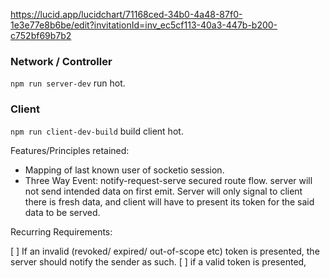 https://lucid.app/lucidchart/71168ced-34b0-4a48-87f0-1e3e77e8b6be/edit?invitationId=inv_ec5cf113-40a3-447b-b200-c752bf69b7b2

### Network / Controller

`npm run server-dev` run hot.

### Client

`npm run client-dev-build` build client hot.

Features/Principles retained:

- Mapping of last known user of socketio session.
- Three Way Event: notify-request-serve secured route flow. server will not send intended data on first emit. Server will only signal to client there is fresh data, and client will have to present its token for the said data to be served.

Recurring Requirements:

[ ] If an invalid (revoked/ expired/ out-of-scope etc) token is presented, the server should notify the sender as such.
[ ] if a valid token is presented,
